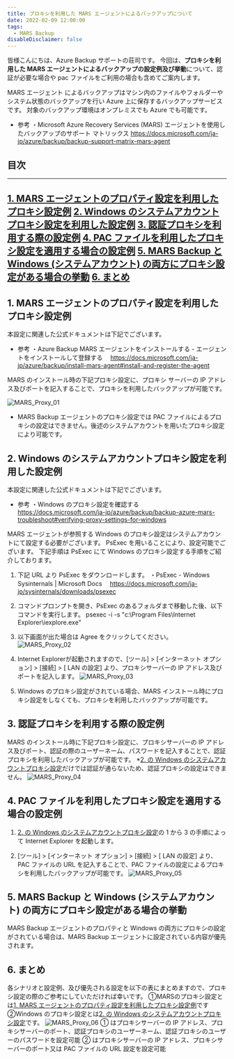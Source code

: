 ```yaml
---
title: プロキシを利用した MARS エージェントによるバックアップについて
date: 2022-02-09 12:00:00
tags:
  - MARS Backup 
disableDisclaimer: false
---
```


<!-- more -->
皆様こんにちは、Azure Backup サポートの荘司です。
今回は、**プロキシを利用した MARS  エージェントによるバックアップの設定例及び挙動**について、認証が必要な場合や pac ファイルをご利用の場合も含めてご案内します。

MARS エージェント によるバックアップはマシン内のファイルやフォルダーやシステム状態のバックアップを行い Azure 上に保存するバックアップサービスです。
対象のバックアップ環境はオンプレミスでも Azure でも可能です。

- 参考
・Microsoft Azure Recovery Services (MARS) エージェントを使用したバックアップのサポート マトリックス
 https://docs.microsoft.com/ja-jp/azure/backup/backup-support-matrix-mars-agent



## 目次
-----------------------------------------------------------
[1. MARS エージェントのプロパティ設定を利用したプロキシ設定例](#1)
[2. Windows のシステムアカウントプロキシ設定を利用した設定例](#2)
[3. 認証プロキシを利用する際の設定例](#3)
[4. PAC ファイルを利用したプロキシ設定を適用する場合の設定例](#4)
[5. MARS Backup と Windows (システムアカウント) の両方にプロキシ設定がある場合の挙動](#5)
[6. まとめ](#6)
-----------------------------------------------------------

## 1. MARS エージェントのプロパティ設定を利用したプロキシ設定例<a id="1"></a>
本設定に関連した公式ドキュメントは下記でございます。
- 参考
・Azure Backup MARS エージェントをインストールする - エージェントをインストールして登録する
　https://docs.microsoft.com/ja-jp/azure/backup/install-mars-agent#install-and-register-the-agent

MARS のインストール時の下記プロキシ設定に、プロキシ サーバーの IP アドレス及びポートを記入することで、プロキシを利用したバックアップが可能です。

![MARS_Proxy_01](https://user-images.githubusercontent.com/71251920/152903682-258c22e6-793d-4c62-82d4-20f293c8d330.png)


* MARS Backup エージェントのプロキシ設定では PAC ファイルによるプロキシの設定はできません。後述のシステムアカウントを用いたプロキシ設定により可能です。

## 2. Windows のシステムアカウントプロキシ設定を利用した設定例 <a id="2"></a>
本設定に関連した公式ドキュメントは下記でございます。
- 参考
・Windows のプロキシ設定を確認する
　https://docs.microsoft.com/ja-jp/azure/backup/backup-azure-mars-troubleshoot#verifying-proxy-settings-for-windows

MARS エージェントが参照する Windows のプロキシ設定はシステムアカウントにて設定する必要がございます。
PsExec を用いることにより、設定可能でございます。
下記手順は PsExec にて Windows のプロキシ設定する手順をご紹介しております。

1. 下記 URL より PsExec をダウンロードします。
・PsExec - Windows Sysinternals | Microsoft Docs
　https://docs.microsoft.com/ja-jp/sysinternals/downloads/psexec

2. コマンドプロンプトを開き、PsExec のあるフォルダまで移動した後、以下コマンドを実行します。
psexec -i -s "c:\Program Files\Internet Explorer\iexplore.exe"

3. 以下画面が出た場合は Agree をクリックしてください。
![MARS_Proxy_02](https://user-images.githubusercontent.com/71251920/152903684-37a1b7d4-8e85-4e6a-92df-7f5cb0faba7a.png)

4. Internet Explorerが起動されますので、[ツール] > [インターネット オプション] > [接続] > [ LAN の設定] より、プロキシサーバーの IP アドレス及びポートを記入します。
![MARS_Proxy_03](https://user-images.githubusercontent.com/71251920/152903686-eadf5857-01e8-40fa-89a6-6d8337c4be12.png)

5. Windows のプロキシ設定がされている場合、MARS インストール時にプロキシ設定をしなくても、プロキシを利用したバックアップが可能です。

## 3. 認証プロキシを利用する際の設定例 <a id="3"></a>
MARS のインストール時に下記プロキシ設定に、プロキシサーバーの IP アドレス及びポート、認証の際のユーザーネーム、パスワードを記入することで、認証プロキシを利用したバックアップが可能です。
*[2. の Windows のシステムアカウントプロキシ設定](#2)だけでは認証が通らないため、認証プロキシの設定はできません。
![MARS_Proxy_04](https://user-images.githubusercontent.com/71251920/152904399-0e4149d2-2911-4516-bcdd-938ea9fbaa0c.png)



## 4. PAC ファイルを利用したプロキシ設定を適用する場合の設定例 <a id="4"></a>
1.  [2. の Windows のシステムアカウントプロキシ設定](#2)の 1 から 3 の手順によって Internet Explorer を起動します。

2. [ツール] > [インターネット オプション] > [接続] > [ LAN の設定] より、PAC ファイルの URL を記入することで、PAC ファイルの設定によるプロキシを利用したバックアップが可能です。
![MARS_Proxy_05](https://user-images.githubusercontent.com/71251920/152903691-9d2000f4-2f9f-4748-b2e1-442de641449e.png)


## 5.  MARS Backup と Windows (システムアカウント) の両方にプロキシ設定がある場合の挙動 <a id="5"></a>
MARS Backup エージェントのプロパティと Windows の両方にプロキシの設定がされている場合は、MARS Backup エージェントに設定されている内容が優先されます。

## 6.  まとめ <a id="6"></a>
各シナリオと設定例、及び優先される設定を以下の表にまとめますので、プロキシ設定の際のご参考にしていただければ幸いです。
 ①MARSのプロキシ設定とは[1. MARS エージェントのプロパティ設定を利用したプロキシ設定例](#1)です
 ②Windows のプロキシ設定とは[2. の Windows のシステムアカウントプロキシ設定](#2)です。
![MARS_Proxy_06](https://user-images.githubusercontent.com/71251920/152903692-27e268c0-7e89-44a4-ab36-1430047dde2e.png)
① はプロキシサーバーの IP アドレス、プロキシサーバーのポート、認証プロキシのユーザーネーム、認証プロキシのユーザーのパスワードを設定可能
② はプロキシサーバーの IP アドレス、プロキシサーバーのポート又は PAC ファイルの URL 設定を設定可能